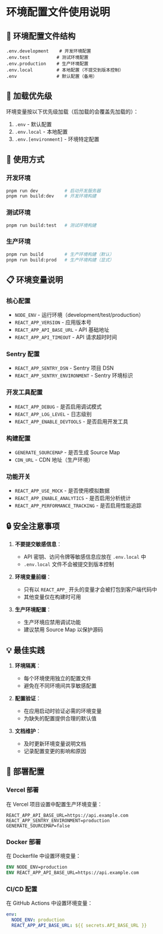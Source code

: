# 环境配置文件使用说明

## 📁 环境配置文件结构

```
.env.development    # 开发环境配置
.env.test          # 测试环境配置  
.env.production    # 生产环境配置
.env.local         # 本地配置（不提交到版本控制）
.env               # 默认配置（备用）
```

## 🔧 加载优先级

环境变量按以下优先级加载（后加载的会覆盖先加载的）：

1. `.env` - 默认配置
2. `.env.local` - 本地配置
3. `.env.[environment]` - 环境特定配置

## 🎯 使用方式

### 开发环境
```bash
pnpm run dev          # 启动开发服务器
pnpm run build:dev    # 开发环境构建
```

### 测试环境
```bash
pnpm run build:test   # 测试环境构建
```

### 生产环境
```bash
pnpm run build        # 生产环境构建（默认）
pnpm run build:prod   # 生产环境构建（显式）
```

## 📋 环境变量说明

### 核心配置
- `NODE_ENV` - 运行环境（development/test/production）
- `REACT_APP_VERSION` - 应用版本号
- `REACT_APP_API_BASE_URL` - API 基础地址
- `REACT_APP_API_TIMEOUT` - API 请求超时时间

### Sentry 配置
- `REACT_APP_SENTRY_DSN` - Sentry 项目 DSN
- `REACT_APP_SENTRY_ENVIRONMENT` - Sentry 环境标识

### 开发工具配置
- `REACT_APP_DEBUG` - 是否启用调试模式
- `REACT_APP_LOG_LEVEL` - 日志级别
- `REACT_APP_ENABLE_DEVTOOLS` - 是否启用开发工具

### 构建配置
- `GENERATE_SOURCEMAP` - 是否生成 Source Map
- `CDN_URL` - CDN 地址（生产环境）

### 功能开关
- `REACT_APP_USE_MOCK` - 是否使用模拟数据
- `REACT_APP_ENABLE_ANALYTICS` - 是否启用分析统计
- `REACT_APP_PERFORMANCE_TRACKING` - 是否启用性能追踪

## 🔒 安全注意事项

1. **不要提交敏感信息**：
   - API 密钥、访问令牌等敏感信息应放在 `.env.local` 中
   - `.env.local` 文件不会被提交到版本控制

2. **环境变量前缀**：
   - 只有以 `REACT_APP_` 开头的变量才会被打包到客户端代码中
   - 其他变量仅在构建时可用

3. **生产环境配置**：
   - 生产环境应禁用调试功能
   - 建议禁用 Source Map 以保护源码

## 💡 最佳实践

1. **环境隔离**：
   - 每个环境使用独立的配置文件
   - 避免在不同环境间共享敏感配置

2. **配置验证**：
   - 在应用启动时验证必需的环境变量
   - 为缺失的配置提供合理的默认值

3. **文档维护**：
   - 及时更新环境变量说明文档
   - 记录配置变更的影响和原因

## 🚀 部署配置

### Vercel 部署
在 Vercel 项目设置中配置生产环境变量：
```
REACT_APP_API_BASE_URL=https://api.example.com
REACT_APP_SENTRY_ENVIRONMENT=production
GENERATE_SOURCEMAP=false
```

### Docker 部署
在 Dockerfile 中设置环境变量：
```dockerfile
ENV NODE_ENV=production
ENV REACT_APP_API_BASE_URL=https://api.example.com
```

### CI/CD 配置
在 GitHub Actions 中设置环境变量：
```yaml
env:
  NODE_ENV: production
  REACT_APP_API_BASE_URL: ${{ secrets.API_BASE_URL }}
```